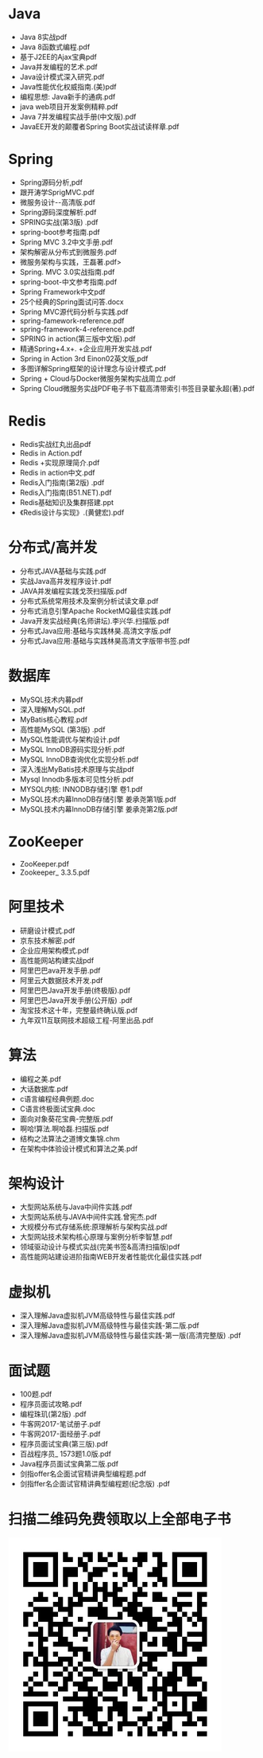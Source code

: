 # Java
* Java 8实战pdf
* Java 8函数式编程.pdf
* 基于J2EE的Ajax宝典pdf
* Java并发编程的艺术.pdf
* Java设计模式深入研究.pdf
* Java性能优化权威指南.(美)pdf
* 编程思想: Java新手的通病.pdf
* java web项目开发案例精粹.pdf
* Java 7并发编程实战手册(中文版).pdf
* JavaEE开发的颠覆者Spring Boot实战试读样章.pdf
# Spring
* Spring源码分析,pdf
* 跟开涛学SprigMVC.pdf
* 微服务设计--高清版.pdf
* Spring源码深度解析.pdf
* SPRING实战(第3版) .pdf
* spring-boot参考指南.pdf
* Spring MVC 3.2中文手册.pdf
* 架构解密从分布式到微服务.pdf
* 微服务架构与实践，王磊著.pdf>
* Spring. MVC 3.0实战指南.pdf
* spring-boot-中文参考指南.pdf
* Spring Framework中文pdf<br>
* 25个经典的Spring面试问答.docx
* Spring MVC源代码分析与实践.pdf
* spring-famework-reference.pdf
* spring-framework-4-reference.pdf
* SPRING in action(第三版中文版).pdf
* 精通Spring+4.x+. +企业应用开发实战.pdf
* Spring in Action 3rd Einon02英文版,pdf
* 多图详解Spring框架的设计理念与设计模式.pdf
* Spring + Cloud与Docker微服务架构实战周立.pdf
* Spring Cloud微服务实战PDF电子书下载高清带索引书签目录翟永超(著).pdf
# Redis
* Redis实战红丸出品pdf
* Redis in Action.pdf
* Redis +实现原理简介.pdf
* Redis in action中文.pdf
* Redis入门指南(第2版) .pdf
* Redis入门指南(B51.NET).pdf
* Redis基础知识及集群搭建.ppt
* 《Redis设计与实现》.(黄健宏).pdf
# 分布式/高并发
* 分布式JAVA基础与实践.pdf
* 实战Java高并发程序设计.pdf
* JAVA并发编程实践戈茨扫描版.pdf
* 分布式系统常用技术及案例分析试读文章.pdf
* 分布式消息引擎Apache RocketMQ最佳实践.pdf
* Java开发实战经典(名师讲坛).李兴华.扫描版.pdf
* 分布式Java应用:基础与实践林昊.高清文字版.pdf
* 分布式Java应用:基础与实践林昊高清文字版带书签.pdf
# 数据库
* MySQL技术内募pdf
* 深入理解MySQL.pdf
* MyBatis核心教程.pdf
* 高性能MySQL (第3版) .pdf
* MySQL性能调优与架构设计.pdf
* MySQL InnoDB源码实现分析.pdf
* MySQL InnoDB查询优化实现分析.pdf
* 深入浅出MyBatis技术原理与实战pdf
* Mysql Innodb多版本可见性分析.pdf
* MYSQL内核: INNODB存储引擎 卷1.pdf
* MySQL技术内幕InnoDB存储引擎 姜承尧第1版.pdf
* MySQL技术内幕InnoDB存储引擎 姜承尧第2版.pdf
# ZooKeeper
* ZooKeeper.pdf
* Zookeeper_ 3.3.5.pdf
# 阿里技术
* 研磨设计模式.pdf
* 京东技术解密.pdf
* 企业应用架构模式.pdf
* 高性能网站构建实战pdf
* 阿里巴巴ava开发手册.pdf
* 阿里云大数据技术开发.pdf
* 阿里巴巴Java开发手册(终极版).pdf
* 阿里巴巴Java开发手册(公开版) .pdf
* 淘宝技术这十年，完整最终确认版.pdf
* 九年双11互联网技术超级工程-阿里出品.pdf
# 算法
* 编程之美.pdf
* 大话数据库.pdf
* c语言编程经典例题.doc
* C语言终极面试宝典.doc
* 面向对象葵花宝典-完整版.pdf
* 啊哈!算法.啊哈磊.扫描版.pdf
* 结构之法算法之道博文集锦.chm
* 在架构中体验设计模式和算法之美.pdf
# 架构设计
* 大型网站系统与Java中间件实践.pdf
* 大型网站系统与JAVA中间件实践.曾宪杰.pdf
* 大规模分布式存储系统:原理解析与架构实战.pdf
* 大型网站技术架构核心原理与案例分析李智慧.pdf
* 领域驱动设计与模式实战(完美书签&高清扫描版)pdf
* 高性能网站建设进阶指南WEB开发者性能优化最佳实践.pdf
# 虚拟机
* 深入理解Java虚拟机JVM高级特性与最佳实践.pdf
* 深入理解Java虚拟机JVM高级特性与最佳实践-第二版.pdf
* 深入理解Java虚拟机JVM高级特性与最佳实践-第一版(高清完整版) .pdf
# 面试题
* 100题.pdf
* 程序员面试攻略.pdf
* 编程珠玑(第2版) .pdf
* 牛客网2017-笔试册子.pdf
* 牛客网2017-面经册子.pdf
* 程序员面试宝典(第三版).pdf
* 百战程序员_ 1573题1.0版.pdf
* Java程序员面试宝典第二版.pdf
* 剑指offer名企面试官精讲典型编程题.pdf
* 剑指ffer名企面试官精讲典型编程题(纪念版) .pdf

# 扫描二维码免费领取以上全部电子书
![image](https://github.com/lihongouba/Java-/blob/master/img/20191203173834.png)

